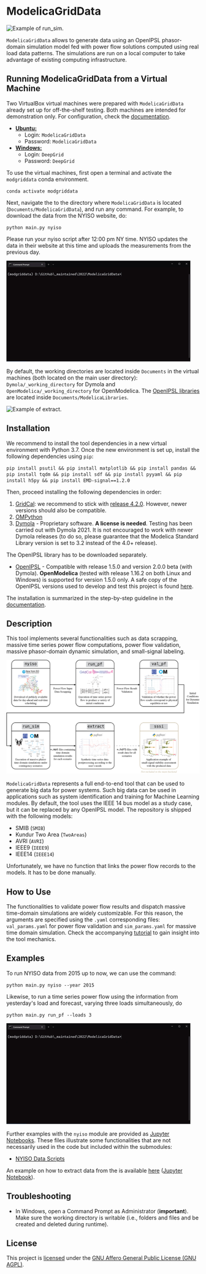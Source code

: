 ModelicaGridData
=========================================

![Example of `run_sim`.](docs/tutorials/figs/gif_run_sim-example.gif)

`ModelicaGridData` allows to generate data using an OpenIPSL phasor-domain simulation model fed with power flow solutions computed using real load data patterns. The simulations are run on a local computer to take advantage of existing computing infrastructure.

## Running ModelicaGridData from a Virtual Machine

Two VirtualBox virtual machines were prepared with `ModelicaGridData` already set up for off-the-shelf testing. Both machines are intended for demonstration only. For configuration, check the [documentation](docs/guidelines/VM_installation.md).

- [**Ubuntu:**](https://www.dropbox.com/s/z1lbo1rimq7vjr2/ModelicaGridData_Ubuntu.vdi?dl=0)
  - Login: `ModelicaGridData`
  - Password: `ModelicaGridData`
- [**Windows:**](https://www.dropbox.com/s/76hhso7bjkpix2z/ModelicaGridData_Win10.vdi?dl=0)
  - Login: `DeepGrid`
  - Password: `DeepGrid`

To use the virtual machines, first open a terminal and activate the `modgriddata` conda environment.

```
conda activate modgriddata
```

Next, navigate the to the directory where `ModelicaGridData` is located (`Documents/ModelicaGridData`), and run any command. For example, to download the data from the NYISO website, do:

```
python main.py nyiso
```

Please run your nyiso script after 12:00 pm NY time. NYISO updates the data in their website at this time and uploads the measurements from the previous day.

![Example of `nyiso`.](docs/tutorials/figs/gif_nyiso-example.gif)

By default, the working directories are located inside `Documents` in the virtual machines (both located on the main user directory): `Dymola/_working_directory` for Dymola and `OpenModelica/_working_directory`  for OpenModelica. The [OpenIPSL libraries](https://www.dropbox.com/s/kj0ivboxq3a7tet/OpenIPSL_.zip?dl=0) are located inside `Documents/ModelicaLibraries`.

![Example of `extract`.](docs/tutorials/figs/gif_extract-example.gif)

## Installation

We recommend to install the tool dependencies in a new virtual environment with Python 3.7. Once the new environment is set up, install the following dependencies using `pip`:

```
pip install psutil && pip install matplotlib && pip install pandas && pip install tqdm && pip install sdf && pip install pyyaml && pip install h5py && pip install EMD-signal==1.2.0
```

Then, proceed installing the following dependencies in order:

1. [GridCal](docs/guidelines/gridcal_installation.md): we recommend to stick with [release 4.2.0](https://github.com/SanPen/GridCal/releases/tag/4.2.0). However, newer versions should also be compatible.
2. [OMPython](docs/guidelines/OMPython_installation.md)
3. [Dymola](https://www.3ds.com/products-services/catia/products/dymola/) - Proprietary software. **A license is needed**. Testing has been carried out with Dymola 2021. It is not encouraged to work with newer Dymola releases (to do so, please guarantee that the Modelica Standard Library version is set to 3.2 instead of the 4.0+ release).

The OpenIPSL library has to be downloaded separately.

- [OpenIPSL](www.OpenIPSL.com) - Compatible with release 1.5.0 and version 2.0.0 beta (with Dymola). **OpenModelica** (tested with release 1.16.2 on both Linux and Windows) is supported for version 1.5.0 only. A safe copy of the OpenIPSL versions used to develop and test this project is found [here](https://www.dropbox.com/s/kj0ivboxq3a7tet/OpenIPSL_.zip?dl=0).

The installation is summarized in the step-by-step guideline in the [documentation](docs/guidelines/stepwise_installation.md).

## Description

This tool implements several functionalities such as data scrapping, massive time series power flow computations, power flow validation, massive phasor-domain dynamic simulation, and small-signal labeling.

![Structure of the tool.](docs/tutorials/figs/fig_software-architecture-revisited.png)

`ModelicaGridData` represents a full end-to-end tool that can be used to generate big data for power systems. Such big data can be used in applications such as system identification and training for Machine Learning modules. By default, the tool uses the IEEE 14 bus model as a study case, but it can be replaced by any OpenIPSL model. The repository is shipped with the following models:

- SMIB (`SMIB`)
- Kundur Two Area (`TwoAreas`)
- AVRI (`AVRI`)
- IEEE9 (`IEEE9`)
- IEEE14 (`IEEE14`)

Unfortunately, we have no function that links the power flow records to the models. It has to be done manually.

## How to Use

The functionalities to validate power flow results and dispatch massive time-domain simulations are widely customizable. For this reason, the arguments are specified using the `.yaml` corresponding files: `val_params.yaml` for power flow validation and `sim_params.yaml` for massive time domain simulation. Check the accompanying [tutorial](docs/tutorials/tutorial_nyiso.md) to gain insight into the tool mechanics.

## Examples

To run NYISO data from 2015 up to now, we can use the command:

```
python main.py nyiso --year 2015
```

Likewise, to run a time series power flow using the information from yesterday's load and forecast, varying three loads simultaneously, do
```
python main.py run_pf --loads 3
```

![Example of `run_pf`.](docs/tutorials/figs/gif_run_pf-example.gif)

Further examples with the `nyiso` module are provided as [Jupyter Notebooks](docs/notebooks/example_nyiso_data.ipynb). These files illustrate some functionalities that are not necessarily used in the code but included within the submodules:

- [NYISO Data Scripts](docs/notebooks/example_nyiso_data.ipynb)

An example on how to extract data from the is available [here](docs/examples/extract_data_example.md) ([Jupyter Notebook](docs/notebooks/example_extract_data.ipynb)).

## Troubleshooting

- In Windows, open a Command Prompt as Administrator (**important**). Make sure the working directory is writable (i.e., folders and files and be created and deleted during runtime).

## License

This project is [licensed](./LICENSE.txt) under the [GNU Affero General Public License (GNU AGPL)](https://www.gnu.org/licenses/agpl-3.0.en.html).
